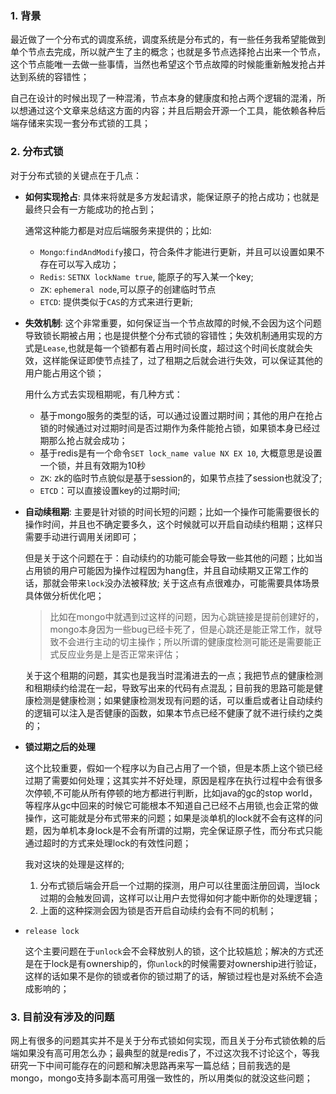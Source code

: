 ### 1. 背景

最近做了一个分布式的调度系统，调度系统是分布式的，有一些任务我希望能做到单个节点去完成，所以就产生了主的概念；也就是多节点选择抢占出来一个节点，这个节点能唯一去做一些事情，当然也希望这个节点故障的时候能重新触发抢占并达到系统的容错性；

自己在设计的时候出现了一种混淆，节点本身的健康度和抢占两个逻辑的混淆，所以想通过这个文章来总结这方面的内容；并且后期会开源一个工具，能依赖各种后端存储来实现一套分布式锁的工具；

### 2. 分布式锁

对于分布式锁的关键点在于几点：

* **如何实现抢占**: 具体来将就是多方发起请求，能保证原子的抢占成功；也就是最终只会有一方能成功的抢占到；

  通常这种能力都是对应后端服务来提供的；比如:

  * `Mongo`:`findAndModify`接口，符合条件才能进行更新，并且可以设置如果不存在可以写入成功；
  * `Redis`: `SETNX lockName true`, 能原子的写入某一个key;
  * `ZK`: `ephemeral node`,可以原子的创建临时节点
  * `ETCD`: 提供类似于`CAS`的方式来进行更新;

* **失效机制**: 这个非常重要，如何保证当一个节点故障的时候,不会因为这个问题导致锁长期被占用；也是提供整个分布式锁的容错性；失效机制通用实现的方式是`Lease`,也就是每一个锁都有着占用时间长度，超过这个时间长度就会失效，这样能保证即使节点挂了，过了租期之后就会进行失效，可以保证其他的用户能占用这个锁；

  用什么方式去实现租期呢，有几种方式：

  * 基于mongo服务的类型的话，可以通过设置过期时间；其他的用户在抢占锁的时候通过对过期时间是否过期作为条件能抢占锁，如果锁本身已经过期那么抢占就会成功；
  * 基于redis是有一个命令`SET lock_name value NX EX 10`, 大概意思是设置一个锁，并且有效期为10秒
  * `ZK`: zk的临时节点貌似是基于session的，如果节点挂了session也就没了;
  * `ETCD`：可以直接设置key的过期时间;

* **自动续租期**: 主要是针对锁的时间长短的问题；比如一个操作可能需要很长的操作时间，并且也不确定要多久，这个时候就可以开启自动续约租期；这样只需要手动进行调用关闭即可；

  但是关于这个问题在于：自动续约的功能可能会导致一些其他的问题；比如当占用锁的用户可能因为操作过程因为hang住，并且自动续期又正常工作的话，那就会带来`lock`没办法被释放; 关于这点有点很难办，可能需要具体场景具体做分析优化吧；

  > 比如在mongo中就遇到过这样的问题，因为心跳链接是提前创建好的，mongo本身因为一些bug已经卡死了，但是心跳还是能正常工作，就导致不会进行主动的切主操作；所以所谓的健康度检测可能还是需要能正式反应业务是上是否正常来评估；

  关于这个租期的问题，其实也是我当时混淆进去的一点；我把节点的健康检测和租期续约给混在一起，导致写出来的代码有点混乱；目前我的思路可能是健康检测是健康检测；如果健康检测发现有问题的话，可以重启或者让自动续约的逻辑可以注入是否健康的函数，如果本节点已经不健康了就不进行续约之类的；

* **锁过期之后的处理**

  这个比较重要，假如一个程序以为自己占用了一个锁，但是本质上这个锁已经过期了需要如何处理；这其实并不好处理，原因是程序在执行过程中会有很多次停顿,不可能从所有停顿的地方都进行判断，比如java的gc的stop world，等程序从gc中回来的时候它可能根本不知道自己已经不占用锁,也会正常的做操作，这可能就是分布式带来的问题；如果是淡单机的lock就不会有这样的问题，因为单机本身lock是不会有所谓的过期，完全保证原子性，而分布式只能通过超时的方式来处理lock的有效性问题；

  我对这块的处理是这样的;

  1. 分布式锁后端会开启一个过期的探测，用户可以往里面注册回调，当lock过期的会触发回调，这样可以让用户去觉得如何才能中断你的处理逻辑；
  2. 上面的这种探测会因为锁是否开启自动续约会有不同的机制；

* `release lock`

  这个主要问题在于`unlock`会不会释放别人的锁，这个比较尴尬；解决的方式还是在于lock是有ownership的，你`unlock`的时候需要对ownership进行验证，这样的话如果不是你的锁或者你的锁过期了的话，解锁过程也是对系统不会造成影响的；

### 3. 目前没有涉及的问题

网上有很多的问题其实并不是关于分布式锁如何实现，而且关于分布式锁依赖的后端如果没有高可用怎么办；最典型的就是redis了，不过这次我不讨论这个，等我研究一下中间可能存在的问题和解决思路再来写一篇总结；目前我选的是mongo，mongo支持多副本高可用强一致性的，所以用类似的就没这些问题；

​    

